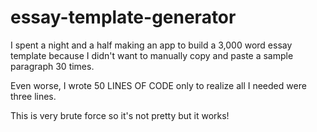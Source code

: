# essay-template-generator
I spent a night and a half making an app to build a 3,000 word essay template because I didn't want to manually copy and paste a sample paragraph 30 times.

Even worse, I wrote 50 LINES OF CODE only to realize all I needed were three lines.

This is very brute force so it's not pretty but it works!
